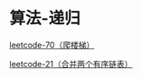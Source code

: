 # 算法-递归

[leetcode-70（爬楼梯）](/classify/algorithm/title/leetcode-70)

[leetcode-21（合并两个有序链表）](/classify/algorithm/title/leetcode-21)